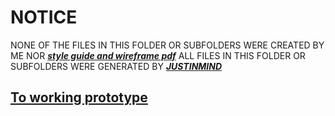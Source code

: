 # NOTICE

NONE OF THE FILES IN THIS FOLDER OR SUBFOLDERS WERE CREATED BY ME NOR ___[style guide and wireframe pdf](../docs/portfolio_website_prototype_wireframe_specifications.pdf)___
ALL FILES IN THIS FOLDER OR SUBFOLDERS WERE GENERATED BY ___[JUSTINMIND](http://justinmind.com)___

## [To working prototype](./index.html)
